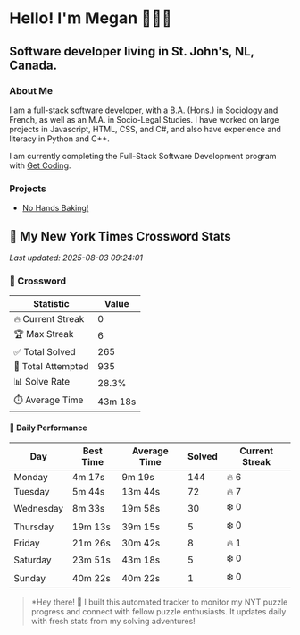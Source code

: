 # Hello! I'm Megan 👩🏻‍💻

## Software developer living in St. John's, NL, Canada.

### About Me

<p>I am a full-stack software developer, with a B.A. (Hons.) in Sociology and French, as well as an M.A. in Socio-Legal Studies. I have worked on large projects in Javascript, HTML, CSS, and C#, and also have experience and literacy in Python and C++.</p>

I am currently completing the Full-Stack Software Development program with [Get Coding](https://www.getcoding.ca/).

### Projects

* [No Hands Baking!](https://mpartificer.github.io/NoHandsBaking/)

<!-- NYT_STATS_START -->
## 🧩 My New York Times Crossword Stats

*Last updated: 2025-08-03 09:24:01*

### 🎯 Crossword

| Statistic | Value |
|-----------|-------|
| 🔥 Current Streak | 0 |
| 🏆 Max Streak | 6 |
| ✅ Total Solved | 265 |
| 🎲 Total Attempted | 935 |
| 📊 Solve Rate | 28.3% |
| ⏱️ Average Time | 43m 18s |

#### 📅 Daily Performance

| Day | Best Time | Average Time | Solved | Current Streak |
|-----|-----------|--------------|--------|----------------|
| Monday | 4m 17s | 9m 19s | 144 | 🔥 6 |
| Tuesday | 5m 44s | 13m 44s | 72 | 🔥 7 |
| Wednesday | 8m 33s | 19m 58s | 30 | ❄️ 0 |
| Thursday | 19m 13s | 39m 15s | 5 | ❄️ 0 |
| Friday | 21m 26s | 30m 42s | 8 | 🔥 1 |
| Saturday | 23m 51s | 43m 18s | 5 | ❄️ 0 |
| Sunday | 40m 22s | 40m 22s | 1 | ❄️ 0 |


<!-- NYT_STATS_END -->

> *Hey there! 👋 I built this automated tracker to monitor my NYT puzzle progress and connect with fellow puzzle enthusiasts. It updates daily with fresh stats from my solving adventures!

